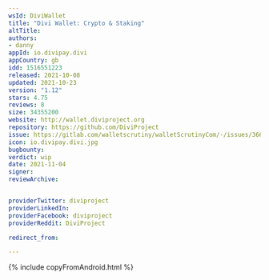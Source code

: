 ```yaml
---
wsId: DiviWallet
title: "Divi Wallet: Crypto & Staking"
altTitle: 
authors:
- danny
appId: io.divipay.divi
appCountry: gb
idd: 1516551223
released: 2021-10-08
updated: 2021-10-23
version: "1.12"
stars: 4.75
reviews: 8
size: 34355200
website: http://wallet.diviproject.org
repository: https://github.com/DiviProject
issue: https://gitlab.com/walletscrutiny/walletScrutinyCom/-/issues/366
icon: io.divipay.divi.jpg
bugbounty: 
verdict: wip
date: 2021-11-04
signer: 
reviewArchive:


providerTwitter: diviproject
providerLinkedIn: 
providerFacebook: diviproject
providerReddit: DiviProject

redirect_from:

---
```


{% include copyFromAndroid.html %}
